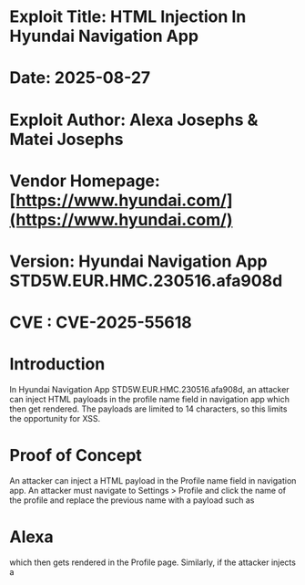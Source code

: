 # Exploit Title: HTML Injection In Hyundai Navigation App
# Date: 2025-08-27
# Exploit Author: Alexa Josephs & Matei Josephs
# Vendor Homepage:[https://www.hyundai.com/](https://www.hyundai.com/)
# Version: Hyundai Navigation App STD5W.EUR.HMC.230516.afa908d
# CVE : CVE-2025-55618

Introduction
=================
In Hyundai Navigation App STD5W.EUR.HMC.230516.afa908d, an attacker can inject HTML payloads in the profile name field in navigation app which then get rendered. The payloads are limited to 14 characters, so this limits the opportunity for XSS.

Proof of Concept
=================
An attacker can inject a HTML payload in the Profile name field in navigation app. An attacker must navigate to Settings > Profile and click the name of the profile and replace the previous name with a payload such as <h1>Alexa</h1> which then gets rendered in the Profile page.
Similarly, if the attacker injects a <script> tag, the name of the user will be invisible, suggesting that <script> tags are rendered as well. However, due to the 14-character limit, exploiting the XSS is impractical, unless a character limit bypass is identified.
